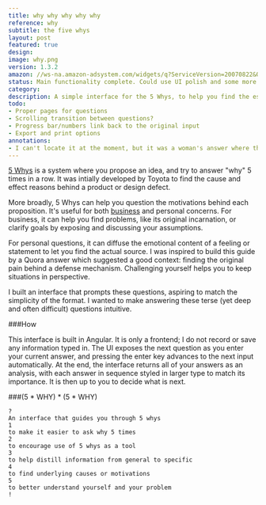 ```yaml
---
title: why why why why why
reference: why
subtitle: the five whys
layout: post
featured: true
design: 
image: why.png
version: 1.3.2
amazon: //ws-na.amazon-adsystem.com/widgets/q?ServiceVersion=20070822&OneJS=1&Operation=GetAdHtml&MarketPlace=US&source=ss&ref=ss_til&ad_type=product_link&tracking_id=main05-20&marketplace=amazon&region=US&placement=0307887898&asins=0307887898&linkId=YGFTTRFRUAY4FLSG
status: Main functionality complete. Could use UI polish and some more Angular knowledge
category: 
description: A simple interface for the 5 Whys, to help you find the essence of your idea.
todo:
- Proper pages for questions
- Scrolling transition between questions?
- Progress bar/numbers link back to the original input
- Export and print options
annotations:
- I can't locate it at the moment, but it was a woman's answer where the gist was "how do you get over hating people?" She said nobody's worth her time to hate, and if she's still bothered, she asks herself 5 whys. She finds it important to locate the insecurity that is precipitating a hateful reaction, instead of focusing on the hater him/herself.
---
```


[5 Whys](http://en.wikipedia.org/wiki/5_Whys) is a system where you propose an idea, and try to answer "why" 5 times in a row. It was intially developed by Toyota to find the cause and effect reasons behind a product or design defect. 

More broadly, 5 Whys can help you question the motivations behind each proposition. It's useful for both [business](http://www.fastcodesign.com/1669738/to-get-to-the-root-of-a-hard-problem-just-ask-why-five-times) and personal concerns. For business, it can help you find problems, like its original incarnation, or clarify goals by exposing and discussing your assumptions. 

For personal questions, it can diffuse the emotional content of a feeling or statement to let you find the actual source. I was inspired to build this guide by a Quora answer<sup></sup> which suggested a good context: finding the original pain behind a defense mechanism. Challenging yourself helps you to keep situations in perspective.

I built an interface that prompts these questions, aspiring to match the simplicity of the format. I wanted to make answering these terse (yet deep and often difficult) questions intuitive.

###How

This interface is built in Angular. It is only a frontend; I do not record or save any information typed in. The UI exposes the next question as you enter your current answer, and pressing the enter key advances to the next input automatically. At the end, the interface returns all of your answers as an analysis, with each answer in sequence styled in larger type to match its importance. It is then up to you to decide what is next.

###(5 * WHY) * (5 * WHY)

	?
	An interface that guides you through 5 whys
	1
	to make it easier to ask why 5 times
	2
	to encourage use of 5 whys as a tool
	3
	to help distill information from general to specific
	4
	to find underlying causes or motivations
	5
	to better understand yourself and your problem
	!